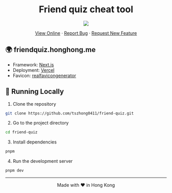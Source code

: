 <h1 align="center">
 Friend quiz cheat tool
</h1>

<p align="center">
  <img src="https://socialify.git.ci/tszhong0411/friend-quiz/image?forks=1&issues=1&logo=https://honghong.me/images/projects/friend-quiz/logo.png&name=1&owner=1&pattern=Charlie%20Brown&pulls=1&stargazers=1&theme=Dark">
</p>

<p align="center">
    <a href="https://friendquiz.honghong.me" target="blank">View Online</a>
    ·
    <a href="https://github.com/tszhong0411/friend-quiz/issues/new/choose">Report Bug</a>
    ·
    <a href="https://github.com/tszhong0411/friend-quiz/issues/new/choose">Request New Feature</a>
</p>

## 🌍 friendquiz.honghong.me

- Framework: [Next.js](https://nextjs.org/)
- Deployment: [Vercel](https://vercel.com)
- Favicon: [realfavicongenerator](https://realfavicongenerator.net/)

## 👋 Running Locally

1. Clone the repository

```sh
git clone https://github.com/tszhong0411/friend-quiz.git
```

2. Go to the project directory

```sh
cd friend-quiz
```

3. Install dependencies

```sh
pnpm
```

4. Run the development server

```sh
pnpm dev
```

<hr>
<p align="center">
Made with ❤️ in Hong Kong
</p>
